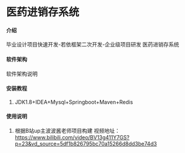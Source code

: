 # 医药进销存系统

#### 介绍
毕业设计项目快速开发-若依框架二次开发-企业级项目研发 医药进销存系统

#### 软件架构
软件架构说明


#### 安装教程

1.  JDK1.8+IDEA+Mysql+Springboot+Maven+Redis


#### 使用说明

1. 根据B站up主波波酱老师项目构建 视频地址： https://www.bilibili.com/video/BV13g411Y7GS?p=23&vd_source=5df1b826795bc70a15266d8dd3be74d3



